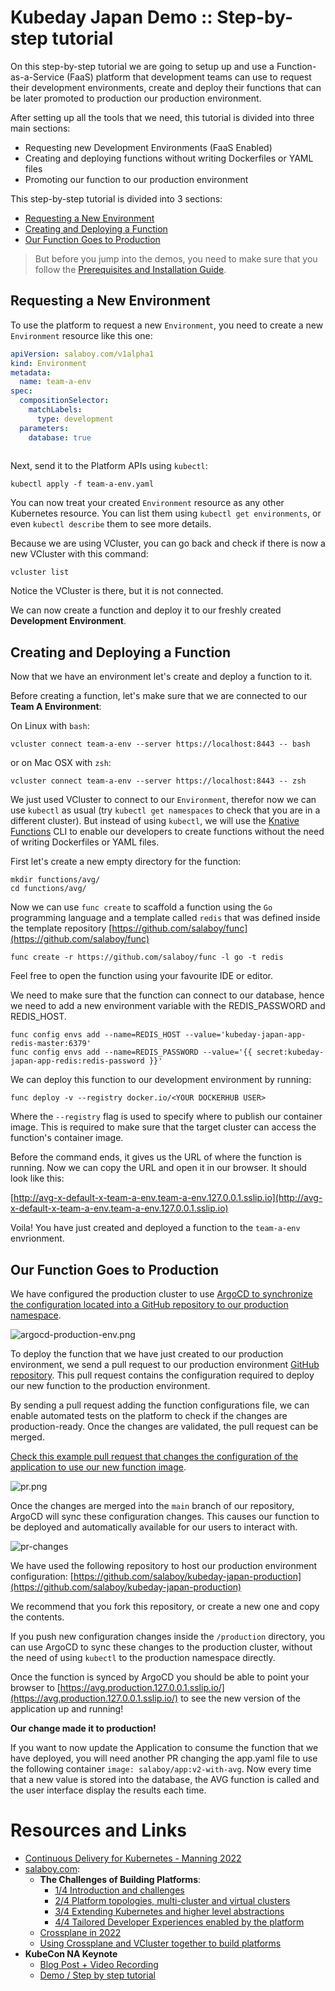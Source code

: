 # Kubeday Japan Demo :: Step-by-step tutorial 

On this step-by-step tutorial we are going to setup up and use a Function-as-a-Service (FaaS) platform that development teams can use to request their development environments, create and deploy their functions that can be later promoted to production our production environment. 

After setting up all the tools that we need, this tutorial is divided into three main sections: 
- Requesting new Development Environments (FaaS Enabled)
- Creating and deploying functions without writing Dockerfiles or YAML files
- Promoting our function to our production environment

This step-by-step tutorial is divided into 3 sections:
- [Requesting a New Environment](#requesting-a-new-environment)
- [Creating and Deploying a Function](#requesting-a-new-environment)
- [Our Function Goes to Production](#our-function-goes-to-production)

> But before you jump into the demos, you need to make sure that you follow the [Prerequisites and Installation Guide](prerequisites.md).

## Requesting a New Environment 

To use the platform to request a new `Environment`, you need to create a new `Environment` resource like this one: 

```team-a-env.yaml
apiVersion: salaboy.com/v1alpha1
kind: Environment
metadata:
  name: team-a-env
spec:
  compositionSelector:
    matchLabels:
      type: development
  parameters: 
    database: true
    
```

Next, send it to the Platform APIs using `kubectl`:

```
kubectl apply -f team-a-env.yaml
```

You can now treat your created `Environment` resource as any other Kubernetes resource. You can list them using `kubectl get environments`, or even `kubectl describe` them to see more details. 

Because we are using VCluster, you can go back and check if there is now a new VCluster with this command:

```
vcluster list 
```

Notice the VCluster is there, but it is not connected.


We can now create a function and deploy it to our freshly created **Development Environment**.

## Creating and Deploying a Function

Now that we have an environment let's create and deploy a function to it.

Before creating a function, let's make sure that we are connected to our **Team A Environment**: 

On Linux with `bash`:
```
vcluster connect team-a-env --server https://localhost:8443 -- bash
```
or on Mac OSX with `zsh`:

```
vcluster connect team-a-env --server https://localhost:8443 -- zsh
```

We just used VCluster to connect to our `Environment`, therefor now we can use `kubectl` as usual (try `kubectl get namespaces` to check that you are in a different cluster). But instead of using `kubectl`, we will use the [Knative Functions](https://github.com/knative/func) CLI to enable our developers to create functions without the need of writing Dockerfiles or YAML files. 

First let's create a new empty directory for the function:
```
mkdir functions/avg/
cd functions/avg/
```
Now we can use `func create` to scaffold a function using the `Go` programming language and a template called `redis` that was defined inside the template repository [https://github.com/salaboy/func](https://github.com/salaboy/func)
```
func create -r https://github.com/salaboy/func -l go -t redis
```

Feel free to open the function using your favourite IDE or editor.

We need to make sure that the function can connect to our database, hence we need to add a new environment variable with the REDIS_PASSWORD and REDIS_HOST.

```
func config envs add --name=REDIS_HOST --value='kubeday-japan-app-redis-master:6379'
func config envs add --name=REDIS_PASSWORD --value='{{ secret:kubeday-japan-app-redis:redis-password }}'
```

We can deploy this function to our development environment by running: 

```
func deploy -v --registry docker.io/<YOUR DOCKERHUB USER>
```

Where the `--registry` flag is used to specify where to publish our container image. This is required to make sure that the target cluster can access the function's container image.

Before the command ends, it gives us the URL of where the function is running. Now we can copy the URL and open it in our browser. It should look like this: 

[http://avg-x-default-x-team-a-env.team-a-env.127.0.0.1.sslip.io](http://avg-x-default-x-team-a-env.team-a-env.127.0.0.1.sslip.io)


Voila! You have just created and deployed a function to the `team-a-env` envrionment. 


## Our Function Goes to Production

We have configured the production cluster to use [ArgoCD to synchronize the configuration located into a GitHub repository to our production namespace](https://github.com/salaboy/kubeday-japan-2022/blob/main/platform-cluster.md#configure-production-environment-namespace). 

![argocd-production-env.png](imgs/argocd-production-env.png)

To deploy the function that we have just created to our production environment, we send a pull request to our production environment [GitHub repository](https://github.com/salaboy/kubeday-japan-production). This pull request contains the configuration required to deploy our new function to the production environment. 
 
By sending a pull request adding the function configurations file, we can enable automated tests on the platform to check if the changes are production-ready. Once the changes are validated, the pull request can be merged. 

[Check this example pull request that changes the configuration of the application to use our new function image](https://github.com/salaboy/kubeday-japan-production/pull/1/files). 

![pr.png](imgs/pr.png)

Once the changes are merged into the `main` branch of our repository, ArgoCD will sync these configuration changes. This causes our function to be deployed and automatically available for our users to interact with. 

![pr-changes](imgs/pr-changes.png)

We have used the following repository to host our production environment configuration: 
[https://github.com/salaboy/kubeday-japan-production](https://github.com/salaboy/kubeday-japan-production)

We recommend that you fork this repository, or create a new one and copy the contents. 

If you push new configuration changes inside the `/production` directory, you can use ArgoCD to sync these changes to the production cluster, without the need of using `kubectl` to the production namespace directly. 

Once the function is synced by ArgoCD you should be able to point your browser to [https://avg.production.127.0.0.1.sslip.io/](https://avg.production.127.0.0.1.sslip.io/) to see the new version of the application up and running! 

**Our change made it to production!**

If you want to now update the Application to consume the function that we have deployed, you will need another PR changing the app.yaml file to use the following container `image: salaboy/app:v2-with-avg`. Now every time that a new value is stored into the database, the AVG function is called and the user interface display the results each time. 

# Resources and Links

- [Continuous Delivery for Kubernetes - Manning 2022](http://mng.bz/jjKP)
- [salaboy.com](https://salaboy.com):
  - **The Challenges of Building Platforms**: 
    - [1/4 Introduction and challenges](https://salaboy.com/2022/09/29/the-challenges-of-platform-building-on-top-of-kubernetes-1-4/)
    - [2/4 Platform topologies, multi-cluster and virtual clusters](https://salaboy.com/2022/10/03/the-challenges-of-platform-building-on-top-of-kubernetes-2-4/)
    - [3/4 Extending Kubernetes and higher level abstractions](https://salaboy.com/2022/10/17/the-challenges-of-platform-building-on-top-of-kubernetes-3-4/)
    - [4/4 Tailored Developer Experiences enabled by the platform]()
  - [Crossplane in 2022](https://salaboy.com/2022/08/30/my-thoughts-about-crossplane-in-2022/)
  - [Using Crossplane and VCluster together to build platforms](https://salaboy.com/2022/08/03/building-platforms-on-top-of-kubernetes-vcluster-and-crossplane/)
- **KubeCon NA Keynote**
  - [Blog Post + Video Recording](https://salaboy.com/2022/10/31/kubecon-na-knativecon-na-2022/)
  - [Demo / Step by step tutorial](https://github.com/salaboy/kubecon-na-keynote)  

